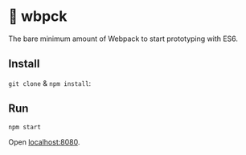 # 🔸 wbpck

The bare minimum amount of Webpack to start prototyping with ES6.

## Install

`git clone` & `npm install`:

## Run

```
npm start
```

Open [localhost:8080](http://localhost:8080/).